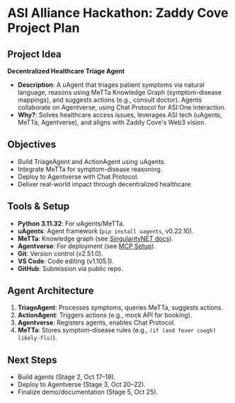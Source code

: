 # ASI Alliance Hackathon: Zaddy Cove Project Plan

## Project Idea
**Decentralized Healthcare Triage Agent**
- **Description**: A uAgent that triages patient symptoms via natural language, reasons using MeTTa Knowledge Graph (symptom-disease mappings), and suggests actions (e.g., consult doctor). Agents collaborate on Agentverse, using Chat Protocol for ASI:One interaction.
- **Why?**: Solves healthcare access issues, leverages ASI tech (uAgents, MeTTa, Agentverse), and aligns with Zaddy Cove's Web3 vision.

## Objectives
- Build TriageAgent and ActionAgent using uAgents.
- Integrate MeTTa for symptom-disease reasoning.
- Deploy to Agentverse with Chat Protocol.
- Deliver real-world impact through decentralized healthcare.

## Tools & Setup
- **Python 3.11.32**: For uAgents/MeTTa.
- **uAgents**: Agent framework (`pip install uagents`, v0.22.10).
- **MeTTa**: Knowledge graph (see [SingularityNET docs](https://singularitynet.io/docs/metta)).
- **Agentverse**: For deployment (see [MCP Setup](https://fetch.ai/docs/agentverse-mcp)).
- **Git**: Version control (v2.51.0).
- **VS Code**: Code editing (v1.105.1).
- **GitHub**: Submission via public repo.

## Agent Architecture
1. **TriageAgent**: Processes symptoms, queries MeTTa, suggests actions.
2. **ActionAgent**: Triggers actions (e.g., mock API for booking).
3. **Agentverse**: Registers agents, enables Chat Protocol.
4. **MeTTa**: Stores symptom-disease rules (e.g., `(if (and fever cough) likely-flu)`).

## Next Steps
- Build agents (Stage 2, Oct 17–19).
- Deploy to Agentverse (Stage 3, Oct 20–22).
- Finalize demo/documentation (Stage 5, Oct 25).

<image-card alt="tag:innovationlab" src="https://img.shields.io/badge/innovationlab-3D8BD3" ></image-card>
<image-card alt="tag:hackathon" src="https://img.shields.io/badge/hackathon-5F43F1" ></image-card>
